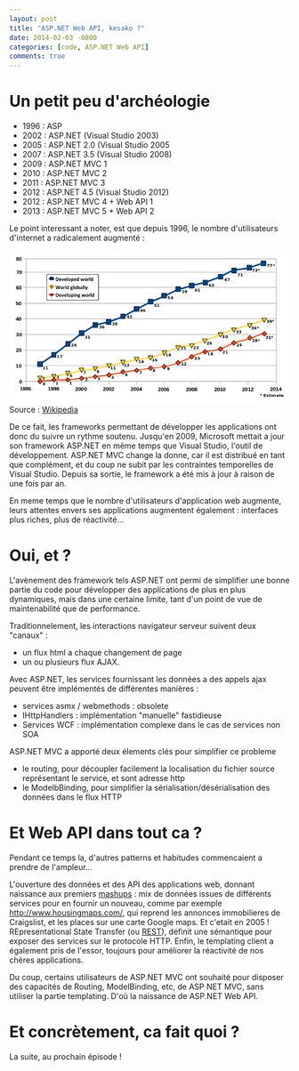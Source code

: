 ```yaml
---
layout: post
title: "ASP.NET Web API, kesako ?"
date: 2014-02-03 -0800
categories: [code, ASP.NET Web API]
comments: true
---
```


# Un petit peu d'archéologie

- 1996 : ASP
- 2002 : ASP.NET (Visual Studio 2003)
- 2005 : ASP.NET 2.0 (Visual Studio 2005
- 2007 : ASP.NET 3.5 (Visual Studio 2008)
- 2009 : ASP.NET MVC 1
- 2010 : ASP.NET MVC 2
- 2011 : ASP.NET MVC 3
- 2012 : ASP.NET 4.5 (Visual Studio 2012)
- 2012 : ASP.NET MVC 4 + Web API 1
- 2013 : ASP.NET MVC 5 + Web API 2

Le point interessant a noter, est que depuis 1996, le nombre d'utilisateurs d'internet a radicalement augmenté :

![Croissance des utilisateurs d'internet, par 100 habitants](/img/2014-02-08-webapi-kesako.png) 
Source : [Wikipedia](http://en.wikipedia.org/wiki/Internet#Users)

De ce fait, les frameworks permettant de développer les applications ont donc du suivre un rythme soutenu. Jusqu'en 2009, Microsoft mettait a jour son framework ASP.NET en même temps que Visual Studio, l'outil de développement. 
ASP.NET MVC change la donne, car il est distribué en tant que complément, et du coup ne subit par les contraintes temporelles de Visual Studio. Depuis sa sortie, le framework a été mis à jour à raison de une fois par an.

En meme temps que le nombre d'utilisateurs d'application web augmente, leurs attentes envers ses applications augmentent également : interfaces plus riches, plus de réactivité...

# Oui, et ?

L'avènement des framework tels ASP.NET ont permi de simplifier une bonne partie du code pour développer des applications de plus en plus dynamiques, mais dans une certaine limite, tant d'un point de vue de maintenabilité que de performance.

Traditionnelement, les interactions navigateur serveur suivent deux "canaux" :

- un flux html a chaque changement de page
- un ou plusieurs flux AJAX.

Avec ASP.NET, les services fournissant les données a des appels ajax peuvent être implémentés de différentes manières :

- services asmx / webmethods : obsolete
- IHttpHandlers : implémentation "manuelle" fastidieuse
- Services WCF : implémentation complexe dans le cas de services non SOA

ASP.NET MVC a apporté deux élements clés pour simplifier ce probleme

- le routing, pour découpler facilement la localisation du fichier source représentant le service, et sont adresse http
- le ModelbBinding, pour simplifier la sérialisation/désérialisation des données dans le flux HTTP

# Et Web API dans tout ca ?

Pendant ce temps la, d'autres patterns et habitudes commencaient a prendre de l'ampleur...

L'ouverture des données et des API des applications web, donnant naissance aux premiers [mashups](http://en.wikipedia.org/wiki/Mashup_%26web_application_hybrid%27) : mix de données issues de différents services pour en fournir un nouveau, comme par exemple http://www.housingmaps.com/, qui reprend les annonces immobilieres de Craigslist, et les places sur une carte Google maps. Et c'etait en 2005 ! 
REpresentational State Transfer (ou [REST](http://en.wikipedia.org/wiki/Representational_state_transfer)), définit une sémantique pour exposer des services sur le protocole HTTP.
Enfin, le templating client a également pris de l'essor, toujours pour améliorer la réactivité de nos chères applications.

Du coup, certains utilisateurs de ASP.NET MVC ont souhaité pour disposer des capacités de Routing, ModelBinding, etc, de ASP NET MVC, sans utiliser la partie templating. D'où la naissance de ASP.NET Web API.

# Et concrètement, ca fait quoi ?

La suite, au prochain épisode !